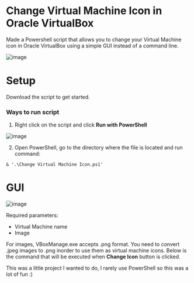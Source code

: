 # Change Virtual Machine Icon in Oracle VirtualBox
Made a Powershell script that allows you to change your Virtual Machine icon in Oracle VirtualBox using a simple GUI instead of a command line.

![image](https://github.com/user-attachments/assets/3dac9bc9-dd99-4c2f-8864-a327f1343670)


# Setup
Download the script to get started.

### Ways to run script
1. Right click on the script and click **Run with PowerShell**

![image](https://github.com/user-attachments/assets/ea849f03-e7ed-4c33-8f8c-4025818c8e91)

2. Open PowerShell, go to the directory where the file is located and run command:
```
& '.\Change Virtual Machine Icon.ps1'
```

# GUI

![image](https://github.com/user-attachments/assets/50dcb184-d0a4-4209-8090-6e7513ce5acb)


Required parameters:
- Virtual Machine name <br>
- Image <br>

For images, VBoxManage.exe accepts .png format. You need to convert .jpeg images to .png inorder to use them as virtual machine icons.
Below is the command that will be executed when **Change Icon** button is clicked.


 
This was a little project I wanted to do, I rarely use PowerShell so this was a lot of fun :) 
